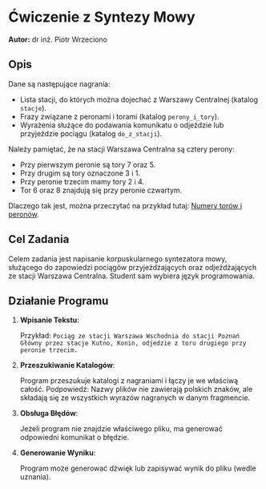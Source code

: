 <h1>Ćwiczenie z Syntezy Mowy</h1>
<p><strong>Autor:</strong> dr inż. Piotr Wrzeciono</p>

<h2>Opis</h2>
<p>Dane są następujące nagrania:</p>
<ul>
    <li>Lista stacji, do których można dojechać z Warszawy Centralnej (katalog <code>stacje</code>).</li>
    <li>Frazy związane z peronami i torami (katalog <code>perony_i_tory</code>).</li>
    <li>Wyrażenia służące do podawania komunikatu o odjeździe lub przyjeździe pociągu (katalog <code>do_z_stacji</code>).</li>
</ul>

<p>Należy pamiętać, że na stacji Warszawa Centralna są cztery perony:</p>
<ul>
    <li>Przy pierwszym peronie są tory 7 oraz 5.</li>
    <li>Przy drugim są tory oznaczone 3 i 1.</li>
    <li>Przy peronie trzecim mamy tory 2 i 4.</li>
    <li>Tor 6 oraz 8 znajdują się przy peronie czwartym.</li>
</ul>
<p>Dlaczego tak jest, można przeczytać na przykład tutaj: <a href="https://magazyn.koleo.pl/numery-torow-i-peronow/">Numery torów i peronów</a>.</p>

<h2>Cel Zadania</h2>
<p>Celem zadania jest napisanie korpuskularnego syntezatora mowy, służącego do zapowiedzi pociągów przyjeżdżających oraz odjeżdżających ze stacji Warszawa Centralna. Student sam wybiera język programowania.</p>

<h2>Działanie Programu</h2>
<ol>
    <li><strong>Wpisanie Tekstu</strong>:
        <p>Przykład: <code>Pociąg ze stacji Warszawa Wschodnia do stacji Poznań Główny przez stacje Kutno, Konin, odjedzie z toru drugiego przy peronie trzecim.</code></p>
    </li>
    <li><strong>Przeszukiwanie Katalogów</strong>:
        <p>Program przeszukuje katalogi z nagraniami i łączy je we właściwą całość. Podpowiedź: Nazwy plików nie zawierają polskich znaków, ale składają się ze wszystkich wyrazów nagranych w danym fragmencie.</p>
    </li>
    <li><strong>Obsługa Błędów</strong>:
        <p>Jeżeli program nie znajdzie właściwego pliku, ma generować odpowiedni komunikat o błędzie.</p>
    </li>
    <li><strong>Generowanie Wyniku</strong>:
        <p>Program może generować dźwięk lub zapisywać wynik do pliku (wedle uznania).</p>
    </li>
</ol>
